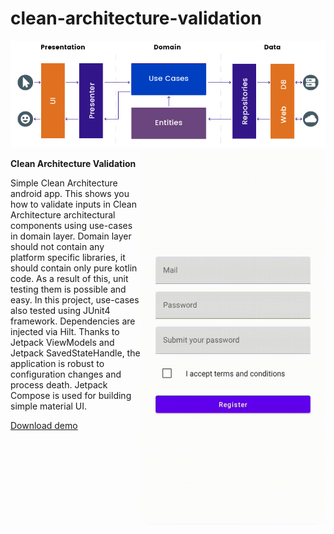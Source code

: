 # clean-architecture-validation

<img src="https://github.com/raheemadamboev/clean-architecture-validation/blob/master/banner.png" />

<img align="right" width="296" height="600" src="https://github.com/raheemadamboev/clean-architecture-validation/blob/master/screen.gif" />

**Clean Architecture Validation**

Simple Clean Architecture android app. This shows you how to validate inputs in Clean Architecture architectural components using use-cases in domain layer. Domain layer should not contain any platform specific libraries, it should contain only pure kotlin code. As a result of this, unit testing them is possible and easy. In this project, use-cases also tested using JUnit4 framework. Dependencies are injected via Hilt. Thanks to Jetpack ViewModels and Jetpack SavedStateHandle, the application is robust to configuration changes and process death. Jetpack Compose is used for building simple material UI.

<a href="https://github.com/raheemadamboev/clean-architecture-validation/blob/master/app-debug.apk">Download demo</a>
